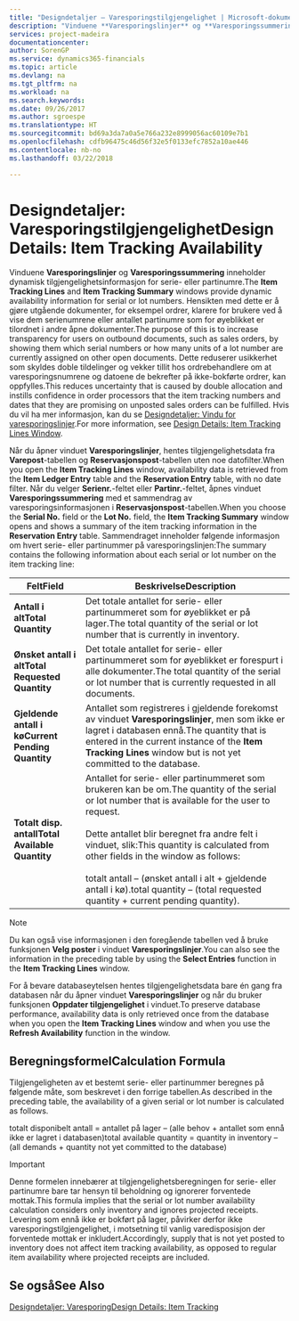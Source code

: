 ```yaml
---
title: "Designdetaljer – Varesporingstilgjengelighet | Microsoft-dokumentasjon"
description: "Vinduene **Varesporingslinjer** og **Varesporingssummering** inneholder dynamisk tilgjengelighetsinformasjon for serie- eller partinumre. Hensikten med dette er å gjøre utgående dokumenter, for eksempel ordrer, klarere for brukere ved å vise dem serienumrene eller antallet partinumre som for øyeblikket er tilordnet i andre åpne dokumenter. Dette reduserer usikkerhet som skyldes doble tildelinger og vekker tillit hos ordrebehandlere om at varesporingsnumrene og datoene de bekrefter på ikke-bokførte ordrer, kan oppfylles."
services: project-madeira
documentationcenter: 
author: SorenGP
ms.service: dynamics365-financials
ms.topic: article
ms.devlang: na
ms.tgt_pltfrm: na
ms.workload: na
ms.search.keywords: 
ms.date: 09/26/2017
ms.author: sgroespe
ms.translationtype: HT
ms.sourcegitcommit: bd69a3da7a0a5e766a232e8999056ac60109e7b1
ms.openlocfilehash: cdfb96475c46d56f32e5f0133efc7852a10ae446
ms.contentlocale: nb-no
ms.lasthandoff: 03/22/2018

---
```

# <a name="design-details-item-tracking-availability"></a><span data-ttu-id="faae5-105">Designdetaljer: Varesporingstilgjengelighet</span><span class="sxs-lookup"><span data-stu-id="faae5-105">Design Details: Item Tracking Availability</span></span>
<span data-ttu-id="faae5-106">Vinduene **Varesporingslinjer** og **Varesporingssummering** inneholder dynamisk tilgjengelighetsinformasjon for serie- eller partinumre.</span><span class="sxs-lookup"><span data-stu-id="faae5-106">The **Item Tracking Lines** and **Item Tracking Summary** windows provide dynamic availability information for serial or lot numbers.</span></span> <span data-ttu-id="faae5-107">Hensikten med dette er å gjøre utgående dokumenter, for eksempel ordrer, klarere for brukere ved å vise dem serienumrene eller antallet partinumre som for øyeblikket er tilordnet i andre åpne dokumenter.</span><span class="sxs-lookup"><span data-stu-id="faae5-107">The purpose of this is to increase transparency for users on outbound documents, such as sales orders, by showing them which serial numbers or how many units of a lot number are currently assigned on other open documents.</span></span> <span data-ttu-id="faae5-108">Dette reduserer usikkerhet som skyldes doble tildelinger og vekker tillit hos ordrebehandlere om at varesporingsnumrene og datoene de bekrefter på ikke-bokførte ordrer, kan oppfylles.</span><span class="sxs-lookup"><span data-stu-id="faae5-108">This reduces uncertainty that is caused by double allocation and instills confidence in order processors that the item tracking numbers and dates that they are promising on unposted sales orders can be fulfilled.</span></span> <span data-ttu-id="faae5-109">Hvis du vil ha mer informasjon, kan du se [Designdetaljer: Vindu for varesporingslinjer](design-details-item-tracking-lines-window.md).</span><span class="sxs-lookup"><span data-stu-id="faae5-109">For more information, see [Design Details: Item Tracking Lines Window](design-details-item-tracking-lines-window.md).</span></span>  

 <span data-ttu-id="faae5-110">Når du åpner vinduet **Varesporingslinjer**, hentes tilgjengelighetsdata fra **Varepost**-tabellen og **Reservasjonspost**-tabellen uten noe datofilter.</span><span class="sxs-lookup"><span data-stu-id="faae5-110">When you open the **Item Tracking Lines** window, availability data is retrieved from the **Item Ledger Entry** table and the **Reservation Entry** table, with no date filter.</span></span> <span data-ttu-id="faae5-111">Når du velger **Serienr.**-feltet eller **Partinr.**-feltet, åpnes vinduet **Varesporingssummering** med et sammendrag av varesporingsinformasjonen i **Reservasjonspost**-tabellen.</span><span class="sxs-lookup"><span data-stu-id="faae5-111">When you choose the **Serial No.** field or the **Lot No.** field, the **Item Tracking Summary** window opens and shows a summary of the item tracking information in the **Reservation Entry** table.</span></span> <span data-ttu-id="faae5-112">Sammendraget inneholder følgende informasjon om hvert serie- eller partinummer på varesporingslinjen:</span><span class="sxs-lookup"><span data-stu-id="faae5-112">The summary contains the following information about each serial or lot number on the item tracking line:</span></span>  

|<span data-ttu-id="faae5-113">Felt</span><span class="sxs-lookup"><span data-stu-id="faae5-113">Field</span></span>|<span data-ttu-id="faae5-114">Beskrivelse</span><span class="sxs-lookup"><span data-stu-id="faae5-114">Description</span></span>|  
|---------------------------------|---------------------------------------|  
|<span data-ttu-id="faae5-115">**Antall i alt**</span><span class="sxs-lookup"><span data-stu-id="faae5-115">**Total Quantity**</span></span>|<span data-ttu-id="faae5-116">Det totale antallet for serie- eller partinummeret som for øyeblikket er på lager.</span><span class="sxs-lookup"><span data-stu-id="faae5-116">The total quantity of the serial or lot number that is currently in inventory.</span></span>|  
|<span data-ttu-id="faae5-117">**Ønsket antall i alt**</span><span class="sxs-lookup"><span data-stu-id="faae5-117">**Total Requested Quantity**</span></span>|<span data-ttu-id="faae5-118">Det totale antallet for serie- eller partinummeret som for øyeblikket er forespurt i alle dokumenter.</span><span class="sxs-lookup"><span data-stu-id="faae5-118">The total quantity of the serial or lot number that is currently requested in all documents.</span></span>|  
|<span data-ttu-id="faae5-119">**Gjeldende antall i kø**</span><span class="sxs-lookup"><span data-stu-id="faae5-119">**Current Pending Quantity**</span></span>|<span data-ttu-id="faae5-120">Antallet som registreres i gjeldende forekomst av vinduet **Varesporingslinjer**, men som ikke er lagret i databasen ennå.</span><span class="sxs-lookup"><span data-stu-id="faae5-120">The quantity that is entered in the current instance of the **Item Tracking Lines** window but is not yet committed to the database.</span></span>|  
|<span data-ttu-id="faae5-121">**Totalt disp. antall**</span><span class="sxs-lookup"><span data-stu-id="faae5-121">**Total Available Quantity**</span></span>|<span data-ttu-id="faae5-122">Antallet for serie- eller partinummeret som brukeren kan be om.</span><span class="sxs-lookup"><span data-stu-id="faae5-122">The quantity of the serial or lot number that is available for the user to request.</span></span><br /><br /> <span data-ttu-id="faae5-123">Dette antallet blir beregnet fra andre felt i vinduet, slik:</span><span class="sxs-lookup"><span data-stu-id="faae5-123">This quantity is calculated from other fields in the window as follows:</span></span><br /><br /> <span data-ttu-id="faae5-124">totalt antall – (ønsket antall i alt + gjeldende antall i kø).</span><span class="sxs-lookup"><span data-stu-id="faae5-124">total quantity – (total requested quantity + current pending quantity).</span></span>|  

> [!NOTE]  
>  <span data-ttu-id="faae5-125">Du kan også vise informasjonen i den foregående tabellen ved å bruke funksjonen **Velg poster** i vinduet **Varesporingslinjer**.</span><span class="sxs-lookup"><span data-stu-id="faae5-125">You can also see the information in the preceding table by using the **Select Entries** function in the **Item Tracking Lines** window.</span></span>  

 <span data-ttu-id="faae5-126">For å bevare databaseytelsen hentes tilgjengelighetsdata bare én gang fra databasen når du åpner vinduet **Varesporingslinjer** og når du bruker funksjonen **Oppdater tilgjengelighet** i vinduet.</span><span class="sxs-lookup"><span data-stu-id="faae5-126">To preserve database performance, availability data is only retrieved once from the database when you open the **Item Tracking Lines** window and when you use the **Refresh Availability** function in the window.</span></span>  

## <a name="calculation-formula"></a><span data-ttu-id="faae5-127">Beregningsformel</span><span class="sxs-lookup"><span data-stu-id="faae5-127">Calculation Formula</span></span>  
 <span data-ttu-id="faae5-128">Tilgjengeligheten av et bestemt serie- eller partinummer beregnes på følgende måte, som beskrevet i den forrige tabellen.</span><span class="sxs-lookup"><span data-stu-id="faae5-128">As described in the preceding table, the availability of a given serial or lot number is calculated as follows.</span></span>  

 <span data-ttu-id="faae5-129">totalt disponibelt antall = antallet på lager – (alle behov + antallet som ennå ikke er lagret i databasen)</span><span class="sxs-lookup"><span data-stu-id="faae5-129">total available quantity = quantity in inventory – (all demands + quantity not yet committed to the database)</span></span>  

> [!IMPORTANT]  
>  <span data-ttu-id="faae5-130">Denne formelen innebærer at tilgjengelighetsberegningen for serie- eller partinumre bare tar hensyn til beholdning og ignorerer forventede mottak.</span><span class="sxs-lookup"><span data-stu-id="faae5-130">This formula implies that the serial or lot number availability calculation considers only inventory and ignores projected receipts.</span></span> <span data-ttu-id="faae5-131">Levering som ennå ikke er bokført på lager, påvirker derfor ikke varesporingstilgjengelighet, i motsetning til vanlig varedisposisjon der forventede mottak er inkludert.</span><span class="sxs-lookup"><span data-stu-id="faae5-131">Accordingly, supply that is not yet posted to inventory does not affect item tracking availability, as opposed to regular item availability where projected receipts are included.</span></span>  

## <a name="see-also"></a><span data-ttu-id="faae5-132">Se også</span><span class="sxs-lookup"><span data-stu-id="faae5-132">See Also</span></span>  
 [<span data-ttu-id="faae5-133">Designdetaljer: Varesporing</span><span class="sxs-lookup"><span data-stu-id="faae5-133">Design Details: Item Tracking</span></span>](design-details-item-tracking.md)

